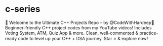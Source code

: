 # c-series
🚀 Welcome to the Ultimate C++ Projects Repo – by @CodeWithHardeep🚀 Beginner-friendly C++ project codes from my YouTube videos! Includes Voting System, ATM, Quiz App &amp; more. Clean, well-commented &amp; practice-ready code to level up your C++ + DSA journey. Star ⭐ &amp; explore now!
